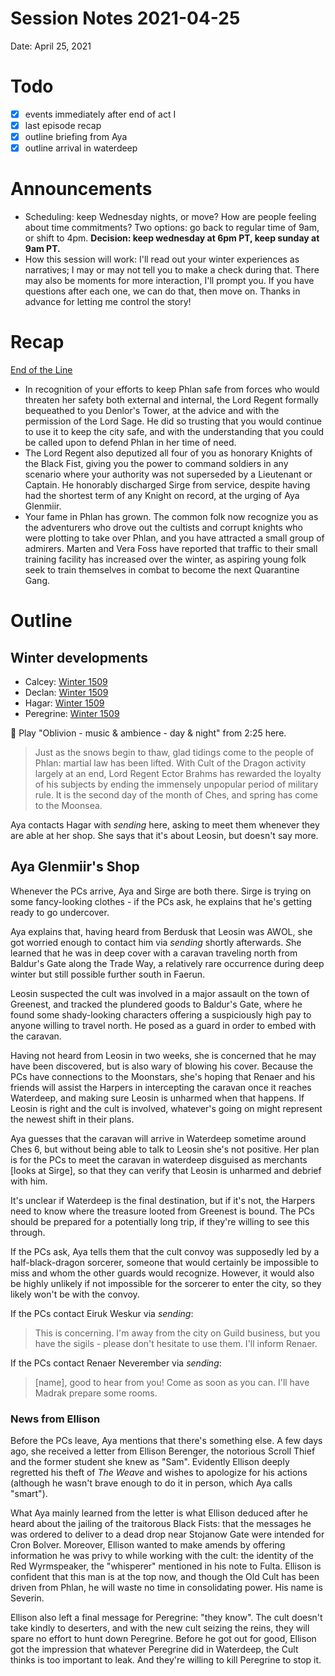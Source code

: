 # Session Notes 2021-04-25

Date: April 25, 2021

# Todo

- [x]  events immediately after end of act I
- [x]  last episode recap
- [x]  outline briefing from Aya
- [x]  outline arrival in waterdeep

# Announcements

- Scheduling: keep Wednesday nights, or move? How are people feeling about time commitments? Two options: go back to regular time of 9am, or shift to 4pm. **Decision: keep wednesday at 6pm PT, keep sunday at 9am PT.**
- How this session will work: I'll read out your winter experiences as narratives; I may or may not tell you to make a check during that. There may also be moments for more interaction, I'll prompt you. If you have questions after each one, we can do that, then move on. Thanks in advance for letting me control the story!

# Recap

[End of the Line](../Adventure%20Log/%F0%9F%9B%91%20End%20of%20the%20Line.md) 

- In recognition of your efforts to keep Phlan safe from forces who would threaten her safety both external and internal, the Lord Regent formally bequeathed to you Denlor's Tower, at the advice and with the permission of the Lord Sage. He did so trusting that you would continue to use it to keep the city safe, and with the understanding that you could be called upon to defend Phlan in her time of need.
- The Lord Regent also deputized all four of you as honorary Knights of the Black Fist, giving you the power to command soldiers in any scenario where your authority was not superseded by a Lieutenant or Captain. He honorably discharged Sirge from service, despite having had the shortest term of any Knight on record, at the urging of Aya Glenmiir.
- Your fame in Phlan has grown. The common folk now recognize you as the adventurers who drove out the cultists and corrupt knights who were plotting to take over Phlan, and you have attracted a small group of admirers. Marten and Vera Foss have reported that traffic to their small training facility has increased over the winter, as aspiring young folk seek to train themselves in combat to become the next Quarantine Gang.

# Outline

## Winter developments

- Calcey: [Winter 1509](../Characters/Calcey%20Firecrotch/Winter%201509.md)
- Declan: [Winter 1509](../Characters/Declan%20Truefire/Winter%201509.md)
- Hagar: [Winter 1509](../Characters/Hagar%20Bloodrop/Winter%201509.md)
- Peregrine: [Winter 1509](../Characters/Peregrine%20Buntly/Winter%201509.md)

<aside>
🎵 Play "Oblivion - music & ambience - day & night" from 2:25 here.

</aside>

> Just as the snows begin to thaw, glad tidings come to the people of Phlan: martial law has been lifted. With Cult of the Dragon activity largely at an end, Lord Regent Ector Brahms has rewarded the loyalty of his subjects by ending the immensely unpopular period of military rule. It is the second day of the month of Ches, and spring has come to the Moonsea.
> 

Aya contacts Hagar with *sending* here, asking to meet them whenever they are able at her shop. She says that it's about Leosin, but doesn't say more.

## Aya Glenmiir's Shop

Whenever the PCs arrive, Aya and Sirge are both there. Sirge is trying on some fancy-looking clothes - if the PCs ask, he explains that he's getting ready to go undercover.

Aya explains that, having heard from Berdusk that Leosin was AWOL, she got worried enough to contact him via *sending* shortly afterwards. *S*he learned that he was in deep cover with a caravan traveling north from Baldur's Gate along the Trade Way, a relatively rare occurrence during deep winter but still possible further south in Faerun.

Leosin suspected the cult was involved in a major assault on the town of Greenest, and tracked the plundered goods to Baldur's Gate, where he found some shady-looking characters offering a suspiciously high pay to anyone willing to travel north. He posed as a guard in order to embed with the caravan.

Having not heard from Leosin in two weeks, she is concerned that he may have been discovered, but is also wary of blowing his cover. Because the PCs have connections to the Moonstars, she's hoping that Renaer and his friends will assist the Harpers in intercepting the caravan once it reaches Waterdeep, and making sure Leosin is unharmed when that happens. If Leosin is right and the cult is involved, whatever's going on might represent the newest shift in their plans.

Aya guesses that the caravan will arrive in Waterdeep sometime around Ches 6, but without being able to talk to Leosin she's not positive. Her plan is for the PCs to meet the caravan in waterdeep disguised as merchants [looks at Sirge], so that they can verify that Leosin is unharmed and debrief with him.

It's unclear if Waterdeep is the final destination, but if it's not, the Harpers need to know where the treasure looted from Greenest is bound. The PCs should be prepared for a potentially long trip, if they're willing to see this through.

If the PCs ask, Aya tells them that the cult convoy was supposedly led by a half-black-dragon sorcerer, someone that would certainly be impossible to miss and whom the other guards would recognize. However, it would also be highly unlikely if not impossible for the sorcerer to enter the city, so they likely won't be with the convoy.

If the PCs contact Eiruk Weskur via *sending*:

> This is concerning. I'm away from the city on Guild business, but you have the sigils - please don't hesitate to use them. I'll inform Renaer.
> 

If the PCs contact Renaer Neverember via *sending*:

> [name], good to hear from you! Come as soon as you can. I'll have Madrak prepare some rooms.
> 

### News from Ellison

Before the PCs leave, Aya mentions that there's something else. A few days ago, she received a letter from Ellison Berenger, the notorious Scroll Thief and the former student she knew as "Sam". Evidently Ellison deeply regretted his theft of *The Weave* and wishes to apologize for his actions (although he wasn't brave enough to do it in person, which Aya calls "smart").

What Aya mainly learned from the letter is what Ellison deduced after he heard about the jailing of the traitorous Black Fists: that the messages he was ordered to deliver to a dead drop near Stojanow Gate were intended for Cron Bolver. Moreover, Ellison wanted to make amends by offering information he was privy to while working with the cult: the identity of the Red Wyrmspeaker, the "whisperer" mentioned in his note to Fulta. Ellison is confident that this man is at the top now, and though the Old Cult has been driven from Phlan, he will waste no time in consolidating power. His name is Severin.

Ellison also left a final message for Peregrine: "they know". The cult doesn't take kindly to deserters, and with the new cult seizing the reins, they will spare no effort to hunt down Peregrine. Before he got out for good, Ellison got the impression that whatever Peregrine did in Waterdeep, the Cult thinks is too important to leak. And they're willing to kill Peregrine to stop it.